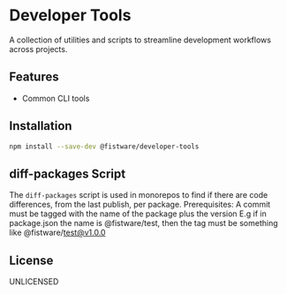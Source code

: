 # Developer Tools

A collection of utilities and scripts to streamline development workflows across projects.

## Features

- Common CLI tools

## Installation

```bash
npm install --save-dev @fistware/developer-tools
```

## diff-packages Script

The `diff-packages` script is used in monorepos to find if there are code differences, from the last publish, per package.
Prerequisites: A commit must be tagged with the name of the package plus the version
E.g if in package.json the name is @fistware/test, then the tag must be something like @fistware/test@v1.0.0

## License

UNLICENSED